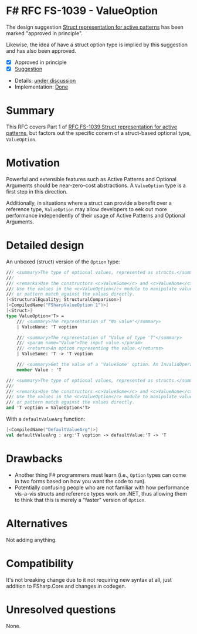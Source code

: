 # F# RFC FS-1039 - ValueOption

The design suggestion [Struct representation for active patterns](https://github.com/fsharp/fslang-suggestions/issues/612) has been marked "approved in principle".

Likewise, the idea of have a struct option type is implied by this suggestion and has also been approved.

* [x] Approved in principle
* [x] [Suggestion](https://github.com/fsharp/fslang-suggestions/issues/612)
* Details: [under discussion](https://github.com/fsharp/FSharpLangDesign/issues/230)
* Implementation: [Done](https://github.com/Microsoft/visualfsharp/pull/4837)

# Summary
[summary]: #summary

This RFC covers Part 1 of [RFC FS-1039 Struct representation for active patterns](https://github.com/fsharp/fslang-suggestions/issues/612), but factors out the specific conern of a struct-based optional type, `ValueOption`.

# Motivation
[motivation]: #motivation

Powerful and extensible features such as Active Patterns and Optional Arguments should be near-zero-cost abstractions. A `ValueOption` type is a first step in this direction.

Additionally, in situations where a struct can provide a benefit over a reference type, `ValueOption` may allow developers to eek out more performance independently of their usage of Active Patterns and Optional Arguments.

# Detailed design
[design]: #detailed-design


An unboxed (struct) version of the `Option` type:

```fsharp
/// <summary>The type of optional values, represented as structs.</summary>
///
/// <remarks>Use the constructors <c>ValueSome</c> and <c>ValueNone</c> to create values of this type.
/// Use the values in the <c>ValueOption</c> module to manipulate values of this type,
/// or pattern match against the values directly.
[<StructuralEquality; StructuralComparison>]
[<CompiledName("FSharpValueOption`1")>]
[<Struct>]
type ValueOption<'T> =
    /// <summary>The representation of "No value"</summary>
    | ValueNone: 'T voption

    /// <summary>The representation of "Value of type 'T"</summary>
    /// <param name="Value">The input value.</param>
    /// <returns>An option representing the value.</returns>
    | ValueSome: 'T -> 'T voption

    /// <summary>Get the value of a 'ValueSome' option. An InvalidOperationException is raised if the option is 'ValueNone'.</summary>
    member Value : 'T

/// <summary>The type of optional values, represented as structs.</summary>
///
/// <remarks>Use the constructors <c>ValueSome</c> and <c>ValueNone</c> to create values of this type.
/// Use the values in the <c>ValueOption</c> module to manipulate values of this type,
/// or pattern match against the values directly.
and 'T voption = ValueOption<'T>
```

With a `defaultValueArg` function:

```fsharp
[<CompiledName("DefaultValueArg")>]
val defaultValueArg : arg:'T voption -> defaultValue:'T -> 'T 
```

# Drawbacks
[drawbacks]: #drawbacks

- Another thing F# programmers must learn (i.e., `Option` types can come in two forms based on how you want the code to run).
- Potentially confusing people who are not familiar with how performance vis-a-vis structs and reference types work on .NET, thus allowing them to think that this is merely a "faster" version of `Option`.

# Alternatives
[alternatives]: #alternatives

Not adding anything.

# Compatibility
[compatibility]: #compatibility

It's not breaking change due to it not requiring new syntax at all, just addition to FSharp.Core and changes in codegen.

# Unresolved questions
[unresolved]: #unresolved-questions

None.